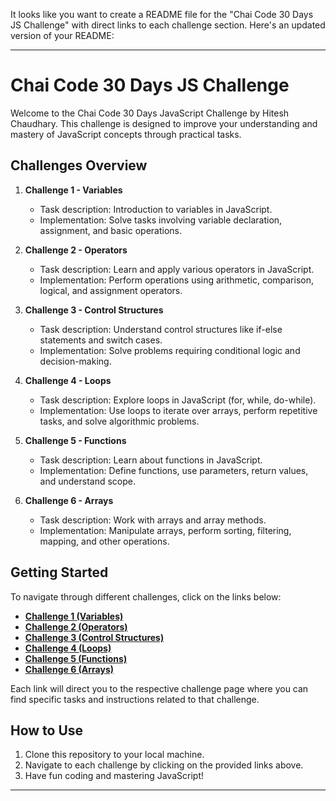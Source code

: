 It looks like you want to create a README file for the "Chai Code 30 Days JS Challenge" with direct links to each challenge section. Here's an updated version of your README:

---

# Chai Code 30 Days JS Challenge

Welcome to the Chai Code 30 Days JavaScript Challenge by Hitesh Chaudhary. This challenge is designed to improve your understanding and mastery of JavaScript concepts through practical tasks.

## Challenges Overview

1. **Challenge 1 - Variables**
   - Task description: Introduction to variables in JavaScript.
   - Implementation: Solve tasks involving variable declaration, assignment, and basic operations.

2. **Challenge 2 - Operators**
   - Task description: Learn and apply various operators in JavaScript.
   - Implementation: Perform operations using arithmetic, comparison, logical, and assignment operators.

3. **Challenge 3 - Control Structures**
   - Task description: Understand control structures like if-else statements and switch cases.
   - Implementation: Solve problems requiring conditional logic and decision-making.

4. **Challenge 4 - Loops**
   - Task description: Explore loops in JavaScript (for, while, do-while).
   - Implementation: Use loops to iterate over arrays, perform repetitive tasks, and solve algorithmic problems.

5. **Challenge 5 - Functions**
   - Task description: Learn about functions in JavaScript.
   - Implementation: Define functions, use parameters, return values, and understand scope.

6. **Challenge 6 - Arrays**
   - Task description: Work with arrays and array methods.
   - Implementation: Manipulate arrays, perform sorting, filtering, mapping, and other operations.

## Getting Started

To navigate through different challenges, click on the links below:

- **[Challenge 1 (Variables)](./Challenge1%20(Variables))**
- **[Challenge 2 (Operators)](./Challenge2%20(Operators))**
- **[Challenge 3 (Control Structures)](./Challenge3%20(Control%20Structures))**
- **[Challenge 4 (Loops)](./Challenge4%20(Loops))**
- **[Challenge 5 (Functions)](./Challenge5%20(Functions))**
- **[Challenge 6 (Arrays)](./Challenge6%20(Arrays))**


Each link will direct you to the respective challenge page where you can find specific tasks and instructions related to that challenge.

## How to Use

1. Clone this repository to your local machine.
2. Navigate to each challenge by clicking on the provided links above.
3. Have fun coding and mastering JavaScript!

---
